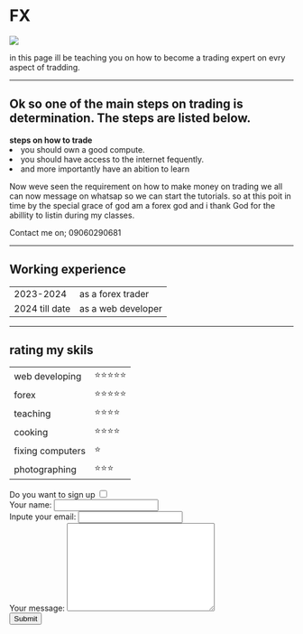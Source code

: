# FX
<html>
<head>
<title>Hillary Daniel's FX site</title>
</head>
<body>
<img src="https://images.contentstack.io/v3/assets/bltc23b87e0fef43b66/blt118ddccbd2118c26/66606d98742a0c97057c767a/02_Platforms-Card01_alt.jpg?format=pjpg&auto=webp&quality=90&width=365&disable=upscale">
<p>in this page ill be teaching you on how to become a trading expert on evry aspect of tradding.</p>
<hr>
<h2>Ok so one of the main steps on trading is determination. The steps are listed below.</h2>
<strong><a hreflang="https://land.pocket-broker.com/en/land/002-GP-02?utm_campaign=g_nwk-ggl_src-ggl_pl-web_adtype-brand_nm-ww_en_competitors&utm_medium=cpc&utm_content=search&utm_source=google&gad_source=1&gad_campaignid=22452727439&gbraid=0AAAAA-NeJC-puBLmG3U5FjhMzbuM4mez3&gclid=Cj0KCQjwzOvEBhDVARIsADHfJJRDLhfgxX727q2PeJ12V8c6rZMrwsR9CtQZgrExmIXMHKChUgniTJAaAm1_EALw_wcB">steps on how to trade</a></strong>
<li>you should own a good compute.</li>
<li>you should have access to the internet fequently.</li>
<li>and more importantly have an abition to learn</li>
<p>Now weve seen the requirement on how to make money on trading we all can now message on whatsap so we can start the tutorials.
    so at this poit in time by the special grace of god am a forex god and i thank God for the abillity to listin during my classes.</p>

<a hreflang="my contact.html">Contact me on; 09060290681</a> 
<hr>
<h2>Working experience</h2>
<table>
<tr>
<td>2023-2024</td>
<td>as a forex trader</td>
</tr>
<tr>
<td>2024 till date</td>
<td>as a web developer</td>
</tr>
</table>
<hr>
<h2>rating my skils </h2>
<table>
<tr>
<td>web developing</td>
<td>⭐⭐⭐⭐⭐</td>
</tr>
<tr>
<td>forex</td>
<td>⭐⭐⭐⭐⭐</td>
</tr>
<tr>
<td>teaching</td>
<td>⭐⭐⭐⭐</td>
</tr>
<tr>
<td>cooking</td>
<td>⭐⭐⭐⭐</td>
</tr>
<tr>
<td>fixing computers</td>
<td>⭐</td>
</tr>
<tr>
<td>photographing</td>
<td>⭐⭐⭐</td>
</tr>
</table>
<form action="mailto:hillarydaniel854@gmail.com" method="post" enctype="text/plain">
<label>Do you want to sign up</label>
<input type="checkbox"><br>
<label>Your name:</label>
<input type="text" name="Yout name " value=""><br>
<label>Inpute your email:</label>
<input type="email" name="Your email"><br>
<label>Your message:</label>
<textarea name="name" rows="10" cols="30"></textarea><br>
<input type="submit" name=""><br>

</form>
</body>


</html>
